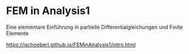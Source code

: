# FEM in Analysis1
Eine elementare Einführung in partielle Differentialgleichungen und Finite Elemente


https://jschoeberl.github.io/FEMinAnalysis1/intro.html
